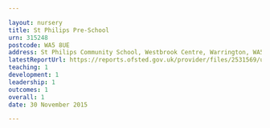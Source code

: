 ```yaml
---

layout: nursery
title: St Philips Pre-School
urn: 315248
postcode: WA5 8UE
address: St Philips Community School, Westbrook Centre, Warrington, WA5 8UE
latestReportUrl: https://reports.ofsted.gov.uk/provider/files/2531569/urn/315248.pdf
teaching: 1
development: 1
leadership: 1
outcomes: 1
overall: 1
date: 30 November 2015

---
```

